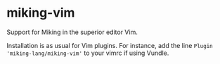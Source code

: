 # miking-vim
Support for Miking in the superior editor Vim.

Installation is as usual for Vim plugins. For instance, add the line `Plugin 'miking-lang/miking-vim'` to your vimrc if using Vundle.
